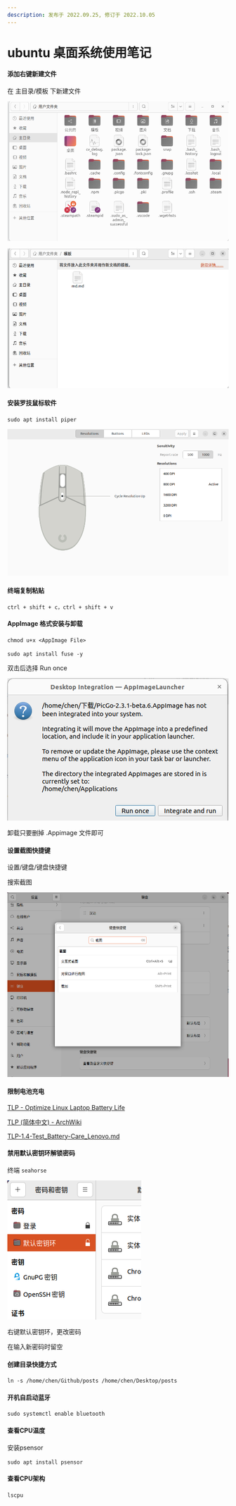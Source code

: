 ```yaml
---
description: 发布于 2022.09.25, 修订于 2022.10.05
---
```


# ubuntu 桌面系统使用笔记

#### 添加右键新建文件

在 主目录/模板 下新建文件

![image-20220924231948971](ubuntu-zhuo-mian-xi-tong-shi-yong-bi-ji.assets/image-20220924231948971.png)

![image-20220924232001579](ubuntu-zhuo-mian-xi-tong-shi-yong-bi-ji.assets/image-20220924232001579.png)

#### 安装罗技鼠标软件

`sudo apt install piper`

![image-20220924232139686](ubuntu-zhuo-mian-xi-tong-shi-yong-bi-ji.assets/image-20220924232139686.png)

#### 终端复制粘贴

`ctrl + shift + c，ctrl + shift + v`

#### AppImage 格式安装与卸载

`chmod u+x <AppImage File>`

`sudo apt install fuse -y`

双击后选择 Run once

![image-20220924232740629](ubuntu-zhuo-mian-xi-tong-shi-yong-bi-ji.assets/image-20220924232740629.png)

卸载只要删掉 .Appimage 文件即可

#### 设置截图快捷键

设置/键盘/键盘快捷键

搜索截图

![image-20220924232950667](ubuntu-zhuo-mian-xi-tong-shi-yong-bi-ji.assets/image-20220924232950667.png)

#### 限制电池充电

[TLP - Optimize Linux Laptop Battery Life](https://linrunner.de/tlp/index.html)

[TLP (简体中文) - ArchWiki](https://wiki.archlinux.org/title/TLP\_\(%E7%AE%80%E4%BD%93%E4%B8%AD%E6%96%87\))

[TLP-1.4-Test\_Battery-Care\_Lenovo.md](https://gist.github.com/linrunner/4a6876648765fac5e141f15d0582a945)

#### 禁用默认密钥环解锁密码

终端 `seahorse`

![image-20220925004754751](ubuntu-zhuo-mian-xi-tong-shi-yong-bi-ji.assets/image-20220925004754751.png)

右键默认密钥环，更改密码

在输入新密码时留空

#### 创建目录快捷方式

`ln -s /home/chen/Github/posts /home/chen/Desktop/posts`

#### 开机自启动蓝牙

`sudo systemctl enable bluetooth`

#### 查看CPU温度

安装psensor

`sudo apt install psensor`

#### 查看CPU架构

`lscpu`
